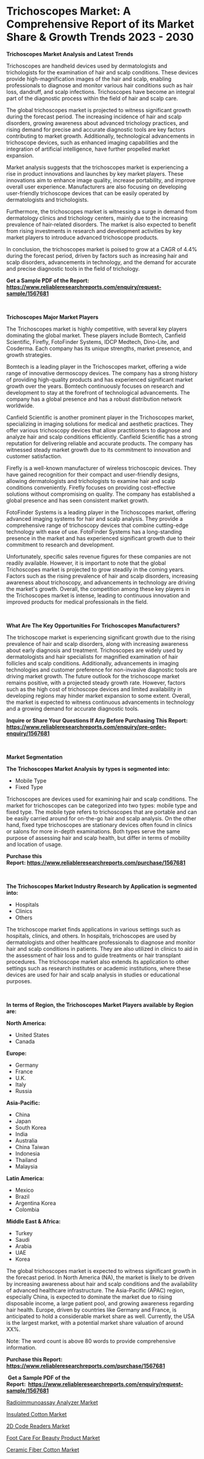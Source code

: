 <p><h1>Trichoscopes Market: A Comprehensive Report of its Market Share & Growth Trends 2023 - 2030</h1></p><p><strong>Trichoscopes Market Analysis and Latest Trends</strong></p>
<p><p>Trichoscopes are handheld devices used by dermatologists and trichologists for the examination of hair and scalp conditions. These devices provide high-magnification images of the hair and scalp, enabling professionals to diagnose and monitor various hair conditions such as hair loss, dandruff, and scalp infections. Trichoscopes have become an integral part of the diagnostic process within the field of hair and scalp care.</p><p>The global trichoscopes market is projected to witness significant growth during the forecast period. The increasing incidence of hair and scalp disorders, growing awareness about advanced trichology practices, and rising demand for precise and accurate diagnostic tools are key factors contributing to market growth. Additionally, technological advancements in trichoscope devices, such as enhanced imaging capabilities and the integration of artificial intelligence, have further propelled market expansion.</p><p>Market analysis suggests that the trichoscopes market is experiencing a rise in product innovations and launches by key market players. These innovations aim to enhance image quality, increase portability, and improve overall user experience. Manufacturers are also focusing on developing user-friendly trichoscope devices that can be easily operated by dermatologists and trichologists.</p><p>Furthermore, the trichoscopes market is witnessing a surge in demand from dermatology clinics and trichology centers, mainly due to the increasing prevalence of hair-related disorders. The market is also expected to benefit from rising investments in research and development activities by key market players to introduce advanced trichoscope products.</p><p>In conclusion, the trichoscopes market is poised to grow at a CAGR of 4.4% during the forecast period, driven by factors such as increasing hair and scalp disorders, advancements in technology, and the demand for accurate and precise diagnostic tools in the field of trichology.</p></p>
<p><strong>Get a Sample PDF of the Report:&nbsp; <a href="https://www.reliableresearchreports.com/enquiry/request-sample/1567681">https://www.reliableresearchreports.com/enquiry/request-sample/1567681</a></strong></p>
<p>&nbsp;</p>
<p><strong>Trichoscopes Major Market Players</strong></p>
<p><p>The Trichoscopes market is highly competitive, with several key players dominating the global market. These players include Bomtech, Canfield Scientific, Firefly, FotoFinder Systems, IDCP Medtech, Dino-Lite, and Cosderma. Each company has its unique strengths, market presence, and growth strategies.</p><p>Bomtech is a leading player in the Trichoscopes market, offering a wide range of innovative dermoscopy devices. The company has a strong history of providing high-quality products and has experienced significant market growth over the years. Bomtech continuously focuses on research and development to stay at the forefront of technological advancements. The company has a global presence and has a robust distribution network worldwide.</p><p>Canfield Scientific is another prominent player in the Trichoscopes market, specializing in imaging solutions for medical and aesthetic practices. They offer various trichoscopy devices that allow practitioners to diagnose and analyze hair and scalp conditions efficiently. Canfield Scientific has a strong reputation for delivering reliable and accurate products. The company has witnessed steady market growth due to its commitment to innovation and customer satisfaction.</p><p>Firefly is a well-known manufacturer of wireless trichoscopic devices. They have gained recognition for their compact and user-friendly designs, allowing dermatologists and trichologists to examine hair and scalp conditions conveniently. Firefly focuses on providing cost-effective solutions without compromising on quality. The company has established a global presence and has seen consistent market growth.</p><p>FotoFinder Systems is a leading player in the Trichoscopes market, offering advanced imaging systems for hair and scalp analysis. They provide a comprehensive range of trichoscopy devices that combine cutting-edge technology with ease of use. FotoFinder Systems has a long-standing presence in the market and has experienced significant growth due to their commitment to research and development.</p><p>Unfortunately, specific sales revenue figures for these companies are not readily available. However, it is important to note that the global Trichoscopes market is projected to grow steadily in the coming years. Factors such as the rising prevalence of hair and scalp disorders, increasing awareness about trichoscopy, and advancements in technology are driving the market's growth. Overall, the competition among these key players in the Trichoscopes market is intense, leading to continuous innovation and improved products for medical professionals in the field.</p></p>
<p>&nbsp;</p>
<p><strong>What Are The Key Opportunities For Trichoscopes Manufacturers?</strong></p>
<p><p>The trichoscope market is experiencing significant growth due to the rising prevalence of hair and scalp disorders, along with increasing awareness about early diagnosis and treatment. Trichoscopes are widely used by dermatologists and hair specialists for magnified examination of hair follicles and scalp conditions. Additionally, advancements in imaging technologies and customer preference for non-invasive diagnostic tools are driving market growth. The future outlook for the trichoscope market remains positive, with a projected steady growth rate. However, factors such as the high cost of trichoscope devices and limited availability in developing regions may hinder market expansion to some extent. Overall, the market is expected to witness continuous advancements in technology and a growing demand for accurate diagnostic tools.</p></p>
<p><strong>Inquire or Share Your Questions If Any Before Purchasing This Report: <a href="https://www.reliableresearchreports.com/enquiry/pre-order-enquiry/1567681">https://www.reliableresearchreports.com/enquiry/pre-order-enquiry/1567681</a></strong></p>
<p>&nbsp;</p>
<p><strong>Market Segmentation</strong></p>
<p><strong>The Trichoscopes Market Analysis by types is segmented into:</strong></p>
<p><ul><li>Mobile Type</li><li>Fixed Type</li></ul></p>
<p><p>Trichoscopes are devices used for examining hair and scalp conditions. The market for trichoscopes can be categorized into two types: mobile type and fixed type. The mobile type refers to trichoscopes that are portable and can be easily carried around for on-the-go hair and scalp analysis. On the other hand, fixed type trichoscopes are stationary devices often found in clinics or salons for more in-depth examinations. Both types serve the same purpose of assessing hair and scalp health, but differ in terms of mobility and location of usage.</p></p>
<p><strong>Purchase this Report:&nbsp;<a href="https://www.reliableresearchreports.com/purchase/1567681">https://www.reliableresearchreports.com/purchase/1567681</a></strong></p>
<p>&nbsp;</p>
<p><strong>The Trichoscopes Market Industry Research by Application is segmented into:</strong></p>
<p><ul><li>Hospitals</li><li>Clinics</li><li>Others</li></ul></p>
<p><p>The trichoscope market finds applications in various settings such as hospitals, clinics, and others. In hospitals, trichoscopes are used by dermatologists and other healthcare professionals to diagnose and monitor hair and scalp conditions in patients. They are also utilized in clinics to aid in the assessment of hair loss and to guide treatments or hair transplant procedures. The trichoscope market also extends its application to other settings such as research institutes or academic institutions, where these devices are used for hair and scalp analysis in studies or educational purposes.</p></p>
<p>&nbsp;</p>
<p><strong>In terms of Region, the Trichoscopes Market Players available by Region are:</strong></p>
<p>
    <p> <strong> North America: </strong>
        <ul>
            <li>United States</li>
            <li>Canada</li>
        </ul>
        </p> 
    <p> <strong> Europe: </strong>
        <ul>
            <li>Germany</li>
            <li>France</li>
            <li>U.K.</li>
            <li>Italy</li>
            <li>Russia</li>
        </ul>
        </p> 
    <p> <strong> Asia-Pacific: </strong>
        <ul>
            <li>China</li>
            <li>Japan</li>
            <li>South Korea</li>
            <li>India</li>
            <li>Australia</li>
            <li>China Taiwan</li>
            <li>Indonesia</li>
            <li>Thailand</li>
            <li>Malaysia</li>
        </ul>
        </p> 
    <p> <strong> Latin America: </strong>
        <ul>
            <li>Mexico</li>
            <li>Brazil</li>
            <li>Argentina Korea</li>
            <li>Colombia</li>
        </ul>
        </p> 
    <p> <strong> Middle East & Africa: </strong>
        <ul>
            <li>Turkey</li>
            <li>Saudi</li>
            <li>Arabia</li>
            <li>UAE</li>
            <li>Korea</li>
        </ul>
    </p>
    </p>
<p><p>The global trichoscopes market is expected to witness significant growth in the forecast period. In North America (NA), the market is likely to be driven by increasing awareness about hair and scalp conditions and the availability of advanced healthcare infrastructure. The Asia-Pacific (APAC) region, especially China, is expected to dominate the market due to rising disposable income, a large patient pool, and growing awareness regarding hair health. Europe, driven by countries like Germany and France, is anticipated to hold a considerable market share as well. Currently, the USA is the largest market, with a potential market share valuation of around XX%.</p><p>Note: The word count is above 80 words to provide comprehensive information.</p></p>
<p><strong>Purchase this Report: <a href="https://www.reliableresearchreports.com/purchase/1567681">https://www.reliableresearchreports.com/purchase/1567681</a></strong></p>
<p>&nbsp;<strong>Get a Sample PDF of the Report:&nbsp;&nbsp;<a href="https://www.reliableresearchreports.com/enquiry/request-sample/1567681">https://www.reliableresearchreports.com/enquiry/request-sample/1567681</a></strong></p>
<p><strong></strong></p>
<p><p><a href="https://github.com/pizolina/Market-Research-Report-List-1/blob/main/radioimmunoassay-analyzer-market.md">Radioimmunoassay Analyzer Market</a></p><p><a href="https://medium.com/@randallbode/insulated-cotton-market-size-growth-forecast-2023-2030-03aaee376a03">Insulated Cotton Market</a></p><p><a href="https://www.linkedin.com/pulse/2d-code-readers-market-insights-players-forecast-till-2030-myu4e/">2D Code Readers Market</a></p><p><a href="https://github.com/sofayahoo2023/Market-Research-Report-List-1/blob/main/foot-care-for-beauty-product-market.md">Foot Care For Beauty Product Market</a></p><p><a href="https://medium.com/@hazelbrakus/ceramic-fiber-cotton-market-size-growth-forecast-2023-2030-cf2d11fe7139">Ceramic Fiber Cotton Market</a></p></p>